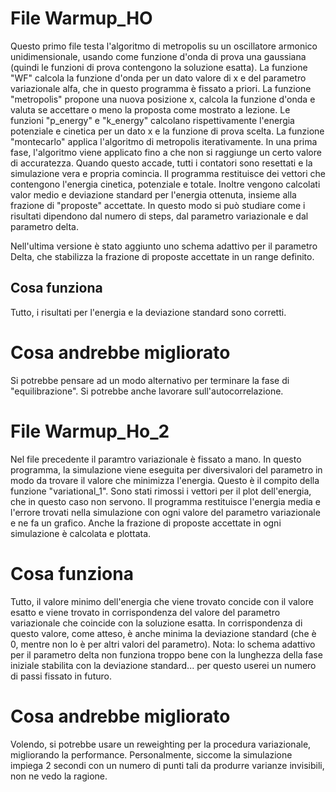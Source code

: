 # File Warmup_HO

Questo primo file testa l'algoritmo di metropolis su un oscillatore armonico unidimensionale, usando come
funzione d'onda di prova una gaussiana (quindi le funzioni di prova contengono la soluzione esatta). La 
funzione "WF" calcola la funzione d'onda per un dato valore di x e del parametro variazionale alfa, che in 
questo programma è fissato a priori. La funzione "metropolis" propone una nuova posizione x, calcola la 
funzione d'onda e valuta se accettare o meno la proposta come mostrato a lezione. Le funzioni "p_energy"
e "k_energy" calcolano rispettivamente l'energia potenziale e cinetica per un dato x e la funzione di prova
scelta. La funzione "montecarlo" applica l'algoritmo di metropolis iterativamente. In una prima fase, l'algoritmo
viene applicato fino a che non si raggiunge un certo valore di accuratezza. Quando questo accade, tutti i 
contatori sono resettati e la simulazione vera e propria comincia. Il programma restituisce dei vettori che 
contengono l'energia cinetica, potenziale e totale. Inoltre vengono calcolati valor medio e deviazione standard
per l'energia ottenuta, insieme alla frazione di "proposte" accettate. In questo modo si può studiare come 
i risultati dipendono dal numero di steps, dal parametro variazionale e dal parametro delta. 

Nell'ultima versione è stato aggiunto uno schema adattivo per il parametro Delta, che stabilizza la
frazione di proposte accettate in un range definito. 

## Cosa funziona

Tutto, i risultati per l'energia e la deviazione standard sono corretti. 

# Cosa andrebbe migliorato
Si potrebbe pensare ad un modo alternativo per terminare la fase di "equilibrazione". Si potrebbe anche 
lavorare sull'autocorrelazione.

# File Warmup_Ho_2

Nel file precedente il paramtro variazionale è fissato a mano. In questo programma, la simulazione viene eseguita
per diversivalori del parametro in modo da trovare il valore che minimizza l'energia. Questo è il compito della 
funzione "variational_1". Sono stati rimossi i vettori per il plot dell'energia, che in questo caso non servono.
Il programma restituisce l'energia media e l'errore trovati nella simulazione con ogni valore del parametro variazionale
e ne fa un grafico. Anche la frazione di proposte accettate in ogni simulazione è calcolata e plottata. 

# Cosa funziona

Tutto, il valore minimo dell'energia che viene trovato concide con il valore esatto e viene trovato in corrispondenza
del valore del parametro variazionale che coincide con la soluzione esatta. In corrispondenza di questo valore,
come atteso, è anche minima la deviazione standard (che è 0, mentre non lo è per altri valori del parametro). 
Nota: lo schema adattivo per il parametro delta non funziona troppo bene con la lunghezza della fase iniziale
stabilita con la deviazione standard... per questo userei un numero di passi fissato in futuro.

# Cosa andrebbe migliorato

 Volendo, si potrebbe usare un reweighting per la procedura variazionale, migliorando la performance. Personalmente, 
 siccome la simulazione  impiega 2 secondi con un numero di punti tali da produrre varianze invisibili, non ne vedo 
 la ragione. 


